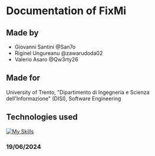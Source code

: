 # Documentation of FixMi

## Made by

- Giovanni Santini @San7o
- Riginel Ungureanu @zawarudoda02
- Valerio Asaro @Qw3rty26


## Made for

University of Trento, "Dipartimento di Ingegneria e Scienza dell'Informazione" (DISI), Software Engineering


## Technologies used

[![My Skills](https://skillicons.dev/icons?i=docker,npm,mongodb,express,react,ts,tailwind,nginx,nix,github,figma,vim)](https://skillicons.dev)


### 19/06/2024


